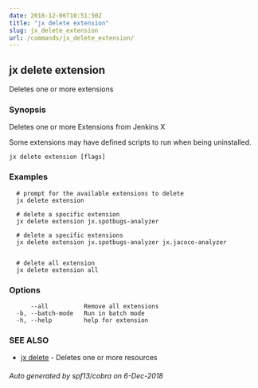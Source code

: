 ```yaml
---
date: 2018-12-06T10:51:50Z
title: "jx delete extension"
slug: jx_delete_extension
url: /commands/jx_delete_extension/
---
```

## jx delete extension

Deletes one or more extensions

### Synopsis

Deletes one or more Extensions from Jenkins X 

Some extensions may have defined scripts to run when being uninstalled.

```
jx delete extension [flags]
```

### Examples

```
  # prompt for the available extensions to delete
  jx delete extension
  
  # delete a specific extension
  jx delete extension jx.spotbugs-analyzer
  
  # delete a specific extensions
  jx delete extension jx.spotbugs-analyzer jx.jacoco-analyzer
  
  
  # delete all extension
  jx delete extension all
```

### Options

```
      --all          Remove all extensions
  -b, --batch-mode   Run in batch mode
  -h, --help         help for extension
```

### SEE ALSO

* [jx delete](/commands/jx_delete/)	 - Deletes one or more resources

###### Auto generated by spf13/cobra on 6-Dec-2018
